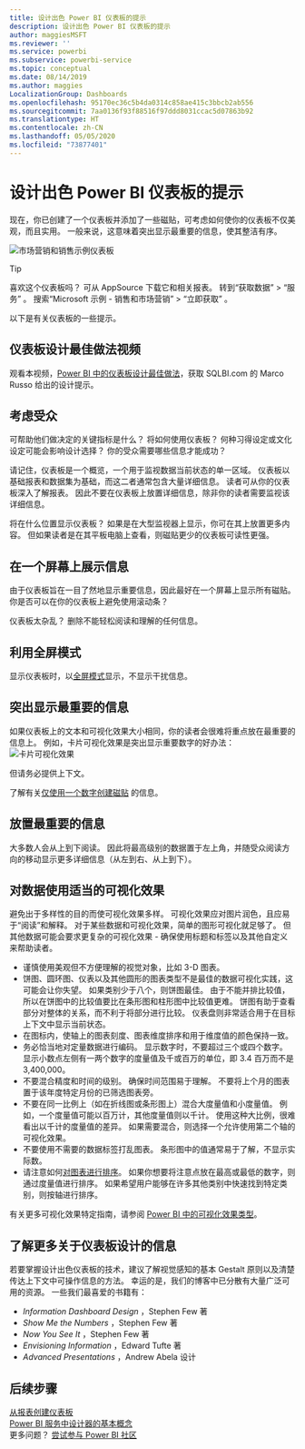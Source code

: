 ```yaml
---
title: 设计出色 Power BI 仪表板的提示
description: 设计出色 Power BI 仪表板的提示
author: maggiesMSFT
ms.reviewer: ''
ms.service: powerbi
ms.subservice: powerbi-service
ms.topic: conceptual
ms.date: 08/14/2019
ms.author: maggies
LocalizationGroup: Dashboards
ms.openlocfilehash: 95170ec36c5b4da0314c858ae415c3bbcb2ab556
ms.sourcegitcommit: 7aa0136f93f88516f97ddd8031ccac5d07863b92
ms.translationtype: HT
ms.contentlocale: zh-CN
ms.lasthandoff: 05/05/2020
ms.locfileid: "73877401"
---
```

# <a name="tips-for-designing-a-great-power-bi-dashboard"></a>设计出色 Power BI 仪表板的提示
现在，你已创建了一个仪表板并添加了一些磁贴，可考虑如何使你的仪表板不仅美观，而且实用。 一般来说，这意味着突出显示最重要的信息，使其整洁有序。

![市场营销和销售示例仪表板](media/service-dashboards-design-tips/power-bi-marketing-sample-dashboard.png)

> [!TIP]
> 喜欢这个仪表板吗？ 可从 AppSource 下载它和相关报表。 转到“获取数据” > “服务”   。 搜索“Microsoft 示例 - 销售和市场营销” > “立即获取”   。

以下是有关仪表板的一些提示。

## <a name="dashboard-design-best-practices-video"></a>仪表板设计最佳做法视频

观看本视频，[Power BI 中的仪表板设计最佳做法](https://www.youtube.com/watch?v=-tdkUYrzrio)，获取 SQLBI.com 的 Marco Russo 给出的设计提示。

## <a name="consider-your-audience"></a>考虑受众
可帮助他们做决定的关键指标是什么？ 将如何使用仪表板？ 何种习得设定或文化设定可能会影响设计选择？ 你的受众需要哪些信息才能成功？

请记住，仪表板是一个概览，一个用于监视数据当前状态的单一区域。 仪表板以基础报表和数据集为基础，而这二者通常包含大量详细信息。 读者可从你的仪表板深入了解报表。 因此不要在仪表板上放置详细信息，除非你的读者需要监视该详细信息。

将在什么位置显示仪表板？ 如果是在大型监视器上显示，你可在其上放置更多内容。 但如果读者是在其平板电脑上查看，则磁贴更少的仪表板可读性更强。

## <a name="tell-a-story-on-one-screen"></a>在一个屏幕上展示信息
由于仪表板旨在一目了然地显示重要信息，因此最好在一个屏幕上显示所有磁贴。 你是否可以在你的仪表板上避免使用滚动条？

仪表板太杂乱？  删除不能轻松阅读和理解的任何信息。

## <a name="make-use-of-full-screen-mode"></a>利用全屏模式
显示仪表板时，以[全屏模式](consumer/end-user-focus.md)显示，不显示干扰信息。

## <a name="accent-the-most-important-information"></a>突出显示最重要的信息
如果仪表板上的文本和可视化效果大小相同，你的读者会很难将重点放在最重要的信息上。 例如，卡片可视化效果是突出显示重要数字的好办法：  
![卡片可视化效果](media/service-dashboards-design-tips/pbi_card.png)

但请务必提供上下文。  

了解有关[仅使用一个数字创建磁贴](visuals/power-bi-visualization-card.md) 的信息。

## <a name="place-the-most-important-information"></a>放置最重要的信息
大多数人会从上到下阅读。 因此将最高级别的数据置于左上角，并随受众阅读方向的移动显示更多详细信息（从左到右、从上到下）。

## <a name="use-the-right-visualization-for-the-data"></a>对数据使用适当的可视化效果
避免出于多样性的目的而使可视化效果多样。  可视化效果应对图片润色，且应易于“阅读”和解释。  对于某些数据和可视化效果，简单的图形可视化就足够了。 但其他数据可能会要求更复杂的可视化效果 - 确保使用标题和标签以及其他自定义来帮助读者。  

* 谨慎使用美观但不方便理解的视觉对象，比如 3-D 图表。 
* 饼图、圆环图、仪表以及其他圆形的图表类型不是最佳的数据可视化实践，这可能会让你失望。 如果类别少于八个，则饼图最佳。 由于不能并排比较值，所以在饼图中的比较值要比在条形图和柱形图中比较值更难。 饼图有助于查看部分对整体的关系，而不利于将部分进行比较。 仪表盘则非常适合用于在目标上下文中显示当前状态。
* 在图标内，使轴上的图表刻度、图表维度排序和用于维度值的颜色保持一致。
* 务必恰当地对定量数据进行编码。 显示数字时，不要超过三个或四个数字。 显示小数点左侧有一两个数字的度量值及千或百万的单位，即 3.4 百万而不是 3,400,000。
* 不要混合精度和时间的级别。 确保时间范围易于理解。 不要将上个月的图表置于该年度特定月份的已筛选图表旁。
* 不要在同一比例上（如在折线图或条形图上）混合大度量值和小度量值。 例如，一个度量值可能以百万计，其他度量值则以千计。 使用这种大比例，很难看出以千计的度量值的差异。 如果需要混合，则选择一个允许使用第二个轴的可视化效果。
* 不要使用不需要的数据标签打乱图表。 条形图中的值通常易于了解，不显示实际数。
* 请注意如何[对图表进行排序](consumer/end-user-change-sort.md)。 如果你想要将注意点放在最高或最低的数字，则通过度量值进行排序。 如果希望用户能够在许多其他类别中快速找到特定类别，则按轴进行排序。  

有关更多可视化效果特定指南，请参阅 [Power BI 中的可视化效果类型](visuals/power-bi-visualization-types-for-reports-and-q-and-a.md)。  

## <a name="learn-more-about-dashboard-design"></a>了解更多关于仪表板设计的信息
若要掌握设计出色仪表板的技术，建议了解视觉感知的基本 Gestalt 原则以及清楚传达上下文中可操作信息的方法。 幸运的是，我们的博客中已分散有大量广泛可用的资源。 一些我们最喜爱的书籍有：

* *Information Dashboard Design* ，Stephen Few 著  
* *Show Me the Numbers* ，Stephen Few 著  
* *Now You See It* ，Stephen Few 著  
* *Envisioning Information* ，Edward Tufte 著  
* *Advanced Presentations* ，Andrew Abela 设计   

## <a name="next-steps"></a>后续步骤
[从报表创建仪表板](service-dashboard-create.md)  
[Power BI 服务中设计器的基本概念](service-basic-concepts.md)  
更多问题？ [尝试参与 Power BI 社区](https://community.powerbi.com/)
